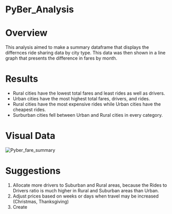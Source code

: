 # PyBer_Analysis

# Overview

This analysis aimed to make a summary dataframe that displays the differnces ride sharing data by city type. This data was then shown in a line graph that presents the difference in fares by month. 

# Results
- Rural cities have the lowest total fares and least rides as well as drivers.
- Urban cities have the most highest total fares, drivers, and rides.
- Rural cities have the most expensive rides while Urban cities have the cheapest rides.
- Surburban cities fell between Urban and Rural cities in every category. 

# Visual Data
![Pyber_fare_summary](https://user-images.githubusercontent.com/108902185/179131302-6941d18c-ecc5-4537-af3f-f6a7999abe80.png)

# Suggestions
1. Allocate more drivers to Suburban and Rural areas, because the Rides to Drivers ratio is much higher in Rural and Suburban areas than Urban.
2. Adjust prices based on weeks or days when travel may be increased (Christmas, Thanksgiving)
3. Create 
